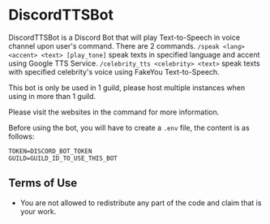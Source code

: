 # DiscordTTSBot
DiscordTTSBot is a Discord Bot that will play Text-to-Speech in voice channel upon user's command. There are 2 commands. `/speak <lang> <accent> <text> [play_tone]` speak texts in specified language and accent using Google TTS Service. `/celebrity_tts <celebrity> <text>` speak texts with specified celebrity's voice using FakeYou Text-to-Speech.


This bot is only be used in 1 guild, please host multiple instances when using in more than 1 guild.


Please visit the websites in the command for more information.



Before using the bot, you will have to create a `.env` file, the content is as follows:
```
TOKEN=DISCORD_BOT_TOKEN
GUILD=GUILD_ID_TO_USE_THIS_BOT
```



## Terms of Use
- You are not allowed to redistribute any part of the code and claim that is your work.

